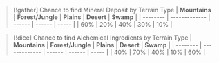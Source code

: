 > [!gather]  Chance to find Mineral Deposit by Terrain Type
>| **Mountains** | **Forest/Jungle** | **Plains** | **Desert** | **Swamp** |
>| -------- | ------------- | ------ | ------ | ----- |
>| 60%       | 20%             | 40%      | 30%      | 10%     |


> [!dice]  Chance to find Alchemical Ingredients by Terrain Type
>| **Mountains** | **Forest/Jungle** | **Plains** | **Desert** | **Swamp** |
>| -------- | ------------- | ------ | ------ | ----- |
>| 40%      | 70%            | 40%      | 10%      | 60%     |
